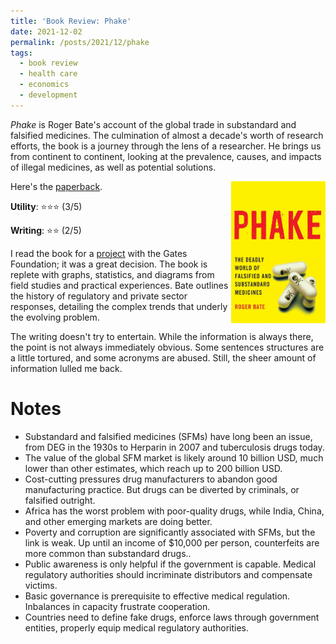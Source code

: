 ```yaml
---
title: 'Book Review: Phake'
date: 2021-12-02
permalink: /posts/2021/12/phake
tags:
  - book review
  - health care
  - economics
  - development
---
```


*Phake* is Roger Bate's account of the global trade in substandard and falsified medicines. The culmination of almost a decade's worth of research efforts, the book is a journey through the lens of a researcher. He brings us from continent to continent, looking at the prevalence, causes, and impacts of illegal medicines, as well as potential solutions.

<img align="right" width="30%" src="/images/books/phake.jpeg">

Here's the [paperback](https://www.amazon.com/Phake-Deadly-Falsified-Substandard-Medicines/dp/084477233X).

**Utility**: ⭐⭐⭐ (3/5)

**Writing**: ⭐⭐ (2/5)

I read the book for a [project](experiences/gates) with the Gates Foundation; it was a great decision. The book is replete with graphs, statistics, and diagrams from field studies and practical experiences. Bate outlines the history of regulatory and private sector responses, detailing the complex trends that underly the evolving problem.

The writing doesn't try to entertain. While the information is always there, the point is not always immediately obvious. Some sentences structures are a little tortured, and some acronyms are abused. Still, the sheer amount of information lulled me back.

Notes
===

- Substandard and falsified medicines (SFMs) have long been an issue, from DEG in the 1930s to Herparin in 2007 and tuberculosis drugs today.
- The value of the global SFM market is likely around 10 billion USD, much lower than other estimates, which reach up to 200 billion USD.
- Cost-cutting pressures drug manufacturers to abandon good manufacturing practice. But drugs can be diverted by criminals, or falsified outright.
- Africa has the worst problem with poor-quality drugs, while India, China, and other emerging markets are doing better.
- Poverty and corruption are significantly associated with SFMs, but the link is weak. Up until an income of $10,000 per person, counterfeits are more common than substandard drugs..
- Public awareness is only helpful if the government is capable. Medical regulatory authorities should incriminate distributors and compensate victims.
- Basic governance is prerequisite to effective medical regulation. Inbalances in capacity frustrate cooperation.
- Countries need to define fake drugs, enforce laws through government entities, properly equip medical regulatory authorities.